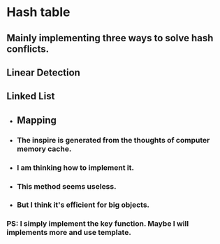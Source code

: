 # Hash table
## Mainly implementing three ways to solve hash conflicts.
## Linear Detection
## Linked List
* ## Mapping
+ ### The inspire is generated from the thoughts of computer memory cache.
+ ### I am thinking how to implement it.
+ ### This method seems useless.
+ ### But I think it's efficient for big objects.

### PS: I simply implement the key function. Maybe I will implements more and use template.
